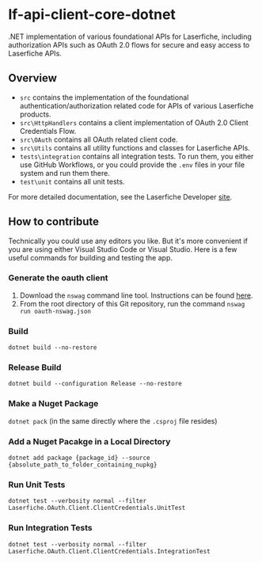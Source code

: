 # lf-api-client-core-dotnet
.NET implementation of various foundational APIs for Laserfiche, including authorization APIs such as OAuth 2.0 flows for secure and easy access to Laserfiche APIs.

## Overview
- `src` contains the implementation of the foundational authentication/authorization related code for APIs of various Laserfiche products.
- `src\HttpHandlers` contains a client implementation of OAuth 2.0 Client Credentials Flow.
- `src\OAuth` contains all OAuth related client code.
- `src\Utils` contains all utility functions and classes for Laserfiche APIs.
- `tests\integration` contains all integration tests. To run them, you either use GitHub Workflows, or you could provide the `.env` files in your file system and run them there.
- `test\unit` contains all unit tests.

For more detailed documentation, see the Laserfiche Developer [site](https://developer.laserfiche.com/guide_oauth-service.html).

## How to contribute
Technically you could use any editors you like. But it's more convenient if you are using either Visual Studio Code or Visual Studio. Here is a few useful commands for building and testing the app.

### Generate the oauth client
1. Download the `nswag` command line tool. Instructions can be found [here](https://github.com/RicoSuter/NSwag/wiki/CommandLine).
2. From the root directory of this Git repository, run the command `nswag run oauth-nswag.json`

### Build
`dotnet build --no-restore`

### Release Build
`dotnet build --configuration Release --no-restore`

### Make a Nuget Package
`dotnet pack` (in the same directly where the `.csproj` file resides)

### Add a Nuget Pacakge in a Local Directory
`dotnet add package {package_id} --source {absolute_path_to_folder_containing_nupkg}`

### Run Unit Tests
`dotnet test --verbosity normal --filter Laserfiche.OAuth.Client.ClientCredentials.UnitTest`

### Run Integration Tests
`dotnet test --verbosity normal --filter Laserfiche.OAuth.Client.ClientCredentials.IntegrationTest`
